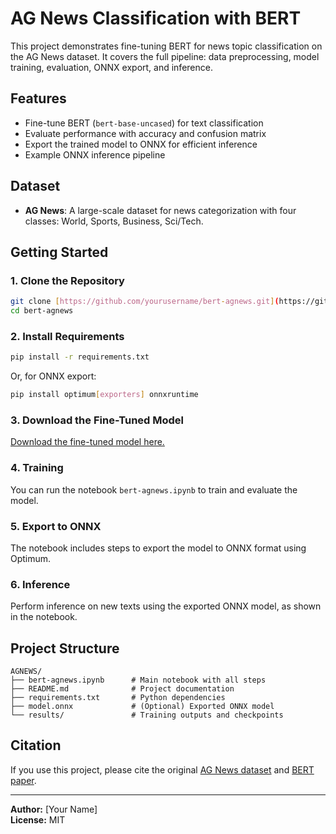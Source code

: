 # AG News Classification with BERT

This project demonstrates fine-tuning BERT for news topic classification on the AG News dataset. It covers the full pipeline: data preprocessing, model training, evaluation, ONNX export, and inference.

## Features

- Fine-tune BERT (`bert-base-uncased`) for text classification
- Evaluate performance with accuracy and confusion matrix
- Export the trained model to ONNX for efficient inference
- Example ONNX inference pipeline

## Dataset

- **AG News**: A large-scale dataset for news categorization with four classes: World, Sports, Business, Sci/Tech.

## Getting Started

### 1. Clone the Repository

```bash
git clone [https://github.com/yourusername/bert-agnews.git](https://github.com/KrishnaGajjar13/AGNews-Text-Classifier.git)
cd bert-agnews
```

### 2. Install Requirements

```bash
pip install -r requirements.txt
```

Or, for ONNX export:

```bash
pip install optimum[exporters] onnxruntime
```

### 3. Download the Fine-Tuned Model

[Download the fine-tuned model here.]([#](https://www.kaggle.com/models/krishnagajjar1311/bert-news-text-classifier)) <!-- Insert your model download link here -->

### 4. Training

You can run the notebook `bert-agnews.ipynb` to train and evaluate the model.

### 5. Export to ONNX

The notebook includes steps to export the model to ONNX format using Optimum.

### 6. Inference

Perform inference on new texts using the exported ONNX model, as shown in the notebook.

## Project Structure

```
AGNEWS/
├── bert-agnews.ipynb      # Main notebook with all steps
├── README.md              # Project documentation
├── requirements.txt       # Python dependencies
├── model.onnx             # (Optional) Exported ONNX model
└── results/               # Training outputs and checkpoints
```

## Citation

If you use this project, please cite the original [AG News dataset](https://www.di.unipi.it/~gulli/AG_corpus_of_news_articles.html) and [BERT paper](https://arxiv.org/abs/1810.04805).

---

**Author:** [Your Name]  
**License:** MIT


